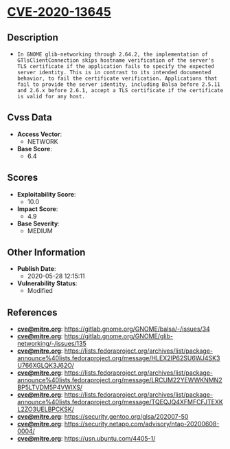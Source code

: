 
# [CVE-2020-13645](https://gitlab.gnome.org/GNOME/balsa/-/issues/34)

## Description

- `In GNOME glib-networking through 2.64.2, the implementation of GTlsClientConnection skips hostname verification of the server's TLS certificate if the application fails to specify the expected server identity. This is in contrast to its intended documented behavior, to fail the certificate verification. Applications that fail to provide the server identity, including Balsa before 2.5.11 and 2.6.x before 2.6.1, accept a TLS certificate if the certificate is valid for any host.`

## Cvss Data

- **Access Vector**:
  - NETWORK
- **Base Score**:
  - 6.4

## Scores

- **Exploitability Score**:
  - 10.0
- **Impact Score**:
  - 4.9
- **Base Severity**:
  - MEDIUM

## Other Information

- **Publish Date**:
  - 2020-05-28 12:15:11
- **Vulnerability Status**:
  - Modified

## References

- **cve@mitre.org**: https://gitlab.gnome.org/GNOME/balsa/-/issues/34
- **cve@mitre.org**: https://gitlab.gnome.org/GNOME/glib-networking/-/issues/135
- **cve@mitre.org**: https://lists.fedoraproject.org/archives/list/package-announce%40lists.fedoraproject.org/message/HLEX2IP62SU6WJ4SK3U766XGLQK3J62O/
- **cve@mitre.org**: https://lists.fedoraproject.org/archives/list/package-announce%40lists.fedoraproject.org/message/LRCUM22YEWWKNMN2BP5LTVDM5P4VWIXS/
- **cve@mitre.org**: https://lists.fedoraproject.org/archives/list/package-announce%40lists.fedoraproject.org/message/TQEQJQ4XFMFCFJTEXKL2ZO3UELBPCKSK/
- **cve@mitre.org**: https://security.gentoo.org/glsa/202007-50
- **cve@mitre.org**: https://security.netapp.com/advisory/ntap-20200608-0004/
- **cve@mitre.org**: https://usn.ubuntu.com/4405-1/
